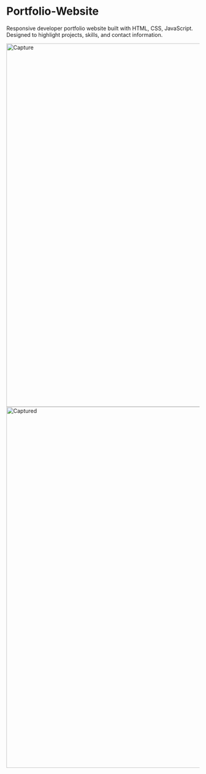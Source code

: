 # Portfolio-Website
Responsive developer portfolio website built with HTML, CSS, JavaScript. Designed to highlight projects, skills, and contact information.

<img width="948" alt="Capture" src="https://github.com/user-attachments/assets/0410f5f6-6cdb-42a7-b89a-184b5cde0dbd" />
<img width="942" alt="Captured" src="https://github.com/user-attachments/assets/5126a240-2ef3-4e7b-9161-c08a03cf4753" />

